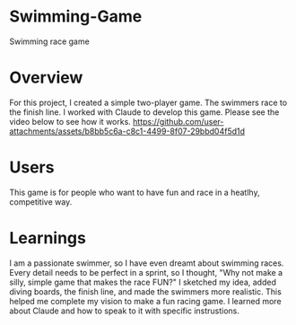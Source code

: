 # Swimming-Game
Swimming race game
# Overview
For this project, I created a simple two-player game. The swimmers race to the finish line. I worked with Claude to develop this game. Please see the video below to see how it works.
https://github.com/user-attachments/assets/b8bb5c6a-c8c1-4499-8f07-29bbd04f5d1d
# Users
This game is for people who want to have fun and race in a heatlhy, competitive way. 
# Learnings
I am a passionate swimmer, so I have even dreamt about swimming races. Every detail needs to be perfect in a sprint, so I thought, "Why not make a silly, simple game that makes the race FUN?" I sketched my idea, added diving boards, the finish line, and made the swimmers more realistic. This helped me complete my vision to make a fun racing game. I learned more about Claude and how to speak to it with specific instrustions. 
